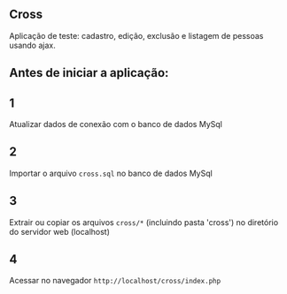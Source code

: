 ## Cross
Aplicação de teste: cadastro, edição, exclusão e listagem de pessoas usando ajax.

## Antes de iniciar a aplicação:
## 1 
Atualizar dados de conexão com o banco de dados MySql
## 2 
Importar o arquivo `cross.sql` no banco de dados MySql
## 3 
Extrair ou copiar os arquivos `cross/*` (incluindo pasta 'cross') no diretório do servidor web (localhost)
## 4 
Acessar no navegador `http://localhost/cross/index.php`